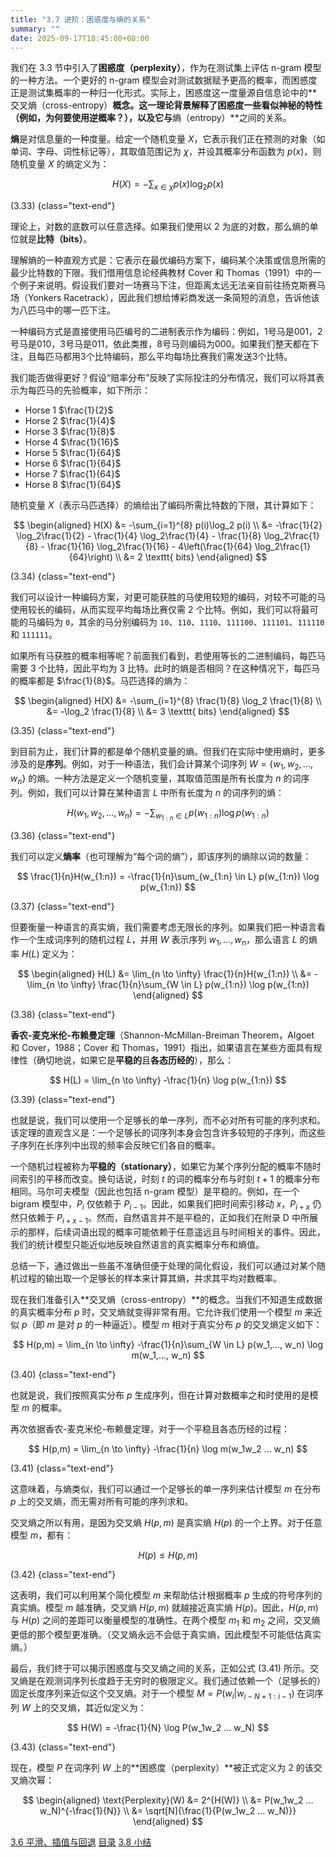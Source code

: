 ```yaml
---
title: "3.7 进阶：困惑度与熵的关系"
summary: ""
date: 2025-09-17T18:45:00+08:00
---
```


我们在 3.3 节中引入了**困惑度（perplexity）**，作为在测试集上评估 n-gram 模型的一种方法。一个更好的 n-gram 模型会对测试数据赋予更高的概率，而困惑度正是测试集概率的一种归一化形式。实际上，困惑度这一度量源自信息论中的**交叉熵（cross-entropy）**概念。这一理论背景解释了困惑度一些看似神秘的特性（例如，为何要使用逆概率？），以及它与**熵（entropy）**之间的关系。

**熵**是对信息量的一种度量。给定一个随机变量 $X$，它表示我们正在预测的对象（如单词、字母、词性标记等），其取值范围记为 $\chi$，并设其概率分布函数为 $p(x)$，则随机变量 $X$ 的熵定义为：

$$
H(X) = -\sum_{x \in \chi} p(x) \log_2 p(x)
$$

(3.33)
{class="text-end"}

理论上，对数的底数可以任意选择。如果我们使用以 2 为底的对数，那么熵的单位就是**比特（bits）**。

理解熵的一种直观方式是：它表示在最优编码方案下，编码某个决策或信息所需的最少比特数的下限。我们借用信息论经典教材 Cover 和 Thomas（1991）中的一个例子来说明。假设我们要对一场赛马下注，但距离太远无法亲自前往扬克斯赛马场（Yonkers Racetrack），因此我们想给博彩商发送一条简短的消息，告诉他该为八匹马中的哪一匹下注。

一种编码方式是直接使用马匹编号的二进制表示作为编码：例如，1号马是001，2号马是010，3号马是011，依此类推，8号马则编码为000。如果我们整天都在下注，且每匹马都用3个比特编码，那么平均每场比赛我们需发送3个比特。

我们能否做得更好？假设“赔率分布”反映了实际投注的分布情况，我们可以将其表示为每匹马的先验概率，如下所示：

* Horse 1 $\frac{1}{2}$
* Horse 2 $\frac{1}{4}$
* Horse 3 $\frac{1}{8}$
* Horse 4 $\frac{1}{16}$
* Horse 5 $\frac{1}{64}$
* Horse 6 $\frac{1}{64}$
* Horse 7 $\frac{1}{64}$
* Horse 8 $\frac{1}{64}$

随机变量 $X$（表示马匹选择）的熵给出了编码所需比特数的下限，其计算如下：

$$
\begin{aligned}
H(X) &= -\sum_{i=1}^{8} p(i)\log_2 p(i) \\
&= -\frac{1}{2} \log_2\frac{1}{2} - \frac{1}{4} \log_2\frac{1}{4} - \frac{1}{8} \log_2\frac{1}{8} - \frac{1}{16} \log_2\frac{1}{16} - 4\left(\frac{1}{64} \log_2\frac{1}{64}\right) \\
&= 2 \texttt{ bits}
\end{aligned}
$$

(3.34)
{class="text-end"}

我们可以设计一种编码方案，对更可能获胜的马使用较短的编码，对较不可能的马使用较长的编码，从而实现平均每场比赛仅需 2 个比特。例如，我们可以将最可能的马编码为 `0`，其余的马分别编码为 `10`、`110`、`1110`、`111100`、`111101`、`111110` 和 `111111`。

如果所有马获胜的概率相等呢？前面我们看到，若使用等长的二进制编码，每匹马需要 3 个比特，因此平均为 3 比特。此时的熵是否相同？在这种情况下，每匹马的概率都是 $\frac{1}{8}$。马匹选择的熵为：

$$
\begin{aligned}
H(X) &= -\sum_{i=1}^{8} \frac{1}{8} \log_2 \frac{1}{8} \\
&= -\log_2 \frac{1}{8} \\
&= 3 \texttt{ bits}
\end{aligned}
$$

(3.35)
{class="text-end"}

到目前为止，我们计算的都是单个随机变量的熵。但我们在实际中使用熵时，更多涉及的是**序列**。例如，对于一种语法，我们会计算某个词序列 $W = \{w_1, w_2, ..., w_n\}$ 的熵。一种方法是定义一个随机变量，其取值范围是所有长度为 $n$ 的词序列。例如，我们可以计算在某种语言 $L$ 中所有长度为 $n$ 的词序列的熵：

$$
H(w_1, w_2, ..., w_n) = -\sum_{w_{1:n} \in L} p(w_{1:n}) \log p(w_{1:n})
$$

(3.36)
{class="text-end"}

我们可以定义**熵率**（也可理解为“每个词的熵”），即该序列的熵除以词的数量：

$$
\frac{1}{n}H(w_{1:n}) = -\frac{1}{n}\sum_{w_{1:n} \in L} p(w_{1:n}) \log p(w_{1:n})
$$

(3.37)
{class="text-end"}

但要衡量一种语言的真实熵，我们需要考虑无限长的序列。如果我们把一种语言看作一个生成词序列的随机过程 $L$，并用 $W$ 表示序列 $w_1, ..., w_n$，那么语言 $L$ 的熵率 $H(L)$ 定义为：

$$
\begin{aligned}
H(L) &= \lim_{n \to \infty} \frac{1}{n}H(w_{1:n}) \\
&= -\lim_{n \to \infty} \frac{1}{n}\sum_{W \in L} p(w_{1:n}) \log p(w_{1:n})
\end{aligned}
$$

(3.38)
{class="text-end"}

**香农-麦克米伦-布赖曼定理**（Shannon-McMillan-Breiman Theorem，Algoet 和 Cover，1988；Cover 和 Thomas，1991）指出，如果语言在某些方面具有规律性（确切地说，如果它是**平稳的**且**各态历经的**），那么：

$$
H(L) = \lim_{n \to \infty} -\frac{1}{n} \log p(w_{1:n})
$$

(3.39)
{class="text-end"}

也就是说，我们可以使用一个足够长的单一序列，而不必对所有可能的序列求和。该定理的直观含义是：一个足够长的词序列本身会包含许多较短的子序列，而这些子序列在长序列中出现的频率会反映它们各自的概率。

一个随机过程被称为**平稳的（stationary）**，如果它为某个序列分配的概率不随时间索引的平移而改变。换句话说，时刻 $t$ 的词的概率分布与时刻 $t+1$ 的概率分布相同。马尔可夫模型（因此也包括 n-gram 模型）是平稳的。例如，在一个 bigram 模型中，$P_i$ 仅依赖于 $P_{i-1}$。因此，如果我们把时间索引移动 $x$，$P_{i+x}$ 仍然只依赖于 $P_{i+x-1}$。然而，自然语言并不是平稳的，正如我们在附录 D 中所展示的那样，后续词语出现的概率可能依赖于任意遥远且与时间相关的事件。因此，我们的统计模型只能近似地反映自然语言的真实概率分布和熵值。

总结一下，通过做出一些虽不准确但便于处理的简化假设，我们可以通过对某个随机过程的输出取一个足够长的样本来计算其熵，并求其平均对数概率。

现在我们准备引入**交叉熵（cross-entropy）**的概念。当我们不知道生成数据的真实概率分布 $p$ 时，交叉熵就变得非常有用。它允许我们使用一个模型 $m$ 来近似 $p$（即 $m$ 是对 $p$ 的一种逼近）。模型 $m$ 相对于真实分布 $p$ 的交叉熵定义如下：

$$
H(p,m) = \lim_{n \to \infty} -\frac{1}{n}\sum_{W \in L} p(w_1,..., w_n) \log m(w_1,..., w_n)
$$

(3.40)
{class="text-end"}

也就是说，我们按照真实分布 $p$ 生成序列，但在计算对数概率之和时使用的是模型 $m$ 的概率。

再次依据香农-麦克米伦-布赖曼定理，对于一个平稳且各态历经的过程：

$$
H(p,m) = \lim_{n \to \infty} -\frac{1}{n} \log m(w_1w_2 ... w_n)
$$

(3.41)
{class="text-end"}

这意味着，与熵类似，我们可以通过一个足够长的单一序列来估计模型 $m$ 在分布 $p$ 上的交叉熵，而无需对所有可能的序列求和。

交叉熵之所以有用，是因为交叉熵 $H(p,m)$ 是真实熵 $H(p)$ 的一个上界。对于任意模型 $m$，都有：

$$
H(p) \leq H(p,m)
$$

(3.42)
{class="text-end"}

这表明，我们可以利用某个简化模型 $m$ 来帮助估计根据概率 $p$ 生成的符号序列的真实熵。模型 $m$ 越准确，交叉熵 $H(p,m)$ 就越接近真实熵 $H(p)$。因此，$H(p,m)$ 与 $H(p)$ 之间的差距可以衡量模型的准确性。在两个模型 $m_1$ 和 $m_2$ 之间，交叉熵更低的那个模型更准确。（交叉熵永远不会低于真实熵，因此模型不可能低估真实熵。）

最后，我们终于可以揭示困惑度与交叉熵之间的关系，正如公式 (3.41) 所示。交叉熵是在观测词序列长度趋于无穷时的极限定义。我们通过依赖一个（足够长的）固定长度序列来近似这个交叉熵。对于一个模型 $M = P(w_i|w_{i-N+1:i-1})$ 在词序列 $W$ 上的交叉熵，其近似定义为：

$$
H(W) = -\frac{1}{N} \log P(w_1w_2 ... w_N)
$$

(3.43)
{class="text-end"}

现在，模型 $P$ 在词序列 $W$ 上的**困惑度（perplexity）**被正式定义为 2 的该交叉熵次幂：

$$
\begin{aligned}
\text{Perplexity}(W) &= 2^{H(W)} \\
&= P(w_1w_2 ... w_N)^{-\frac{1}{N}} \\
&= \sqrt[N]{\frac{1}{P(w_1w_2 ... w_N)}}
\end{aligned}
$$


<nav class="pagination justify-content-between">
<a href="../ch3-06">3.6 平滑、插值与回退</a>
<a href="../">目录</a>
<a href="../ch3-08">3.8 小结</a>
</nav>

